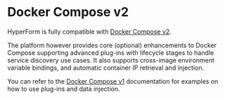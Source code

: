 <figure>
<img src="http://www.hypergrid.com/wp-content/themes/hypergrid/img/logo.png" alt="" />
</figure>

Docker Compose v2
===========================

HyperForm is fully compatible with [Docker Compose v2](https://docs.docker.com/compose/compose-file/compose-file-v2/).

The platform however provides core (optional) enhancements to Docker Compose supporting advanced plug-ins with lifecycle stages to handle service discovery use cases. It also supports cross-image environment variable bindings, and automatic container IP retrieval and injection.

You can refer to the [Docker Compose v1](https://github.com/hypergrid-inc/documentation/edit/master/library/docker-compose-v1) documentation for examples on how to use plug-ins and data injection.
